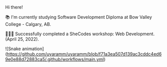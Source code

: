 Hi there!

📚  I'm currently studying Software Development Diploma at Bow Valley College - Calgary, AB. 

👩🏾‍💻  Successfully completed a SheCodes workshop: Web Development. (April 25, 2022).

![Snake animation] (https://github.com/uyaramm/uyaramm/blob/f71a3ea507d139ac3cddc4ed69e0e88d72883ca5/.github/workflows/main.yml)
